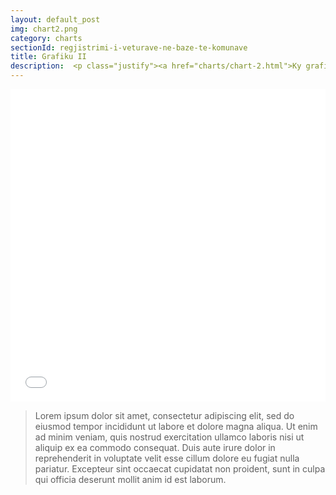 ```yaml
---
layout: default_post
img: chart2.png
category: charts
sectionId: regjistrimi-i-veturave-ne-baze-te-komunave
title: Grafiku II 
description:  <p class="justify"><a href="charts/chart-2.html">Ky grafikon </a> paraqet regjistrimin e veturave ne baze te komunave.<br>Lorem ipsum dolor sit amet, consectetur adipiscing elit, sed do eiusmod tempor incididunt ut labore et dolore magna aliqua. Ut enim ad minim veniam, quis nostrud exercitation ullamco laboris nisi ut aliquip ex ea commodo consequat. </p>
---
```


<div> 
<iframe class="highcharts-iframe" src="//cloud.highcharts.com/embed/efylyk" style="border: 0; width: 100%; height: 500px">&nbsp;</iframe></div>	
<blockquote>
  <p class="justify">Lorem ipsum dolor sit amet, consectetur adipiscing elit, sed do eiusmod tempor incididunt ut labore et dolore magna aliqua. Ut enim ad minim veniam, quis nostrud exercitation ullamco laboris nisi ut aliquip ex ea commodo consequat. Duis aute irure dolor in reprehenderit in voluptate velit esse cillum dolore eu fugiat nulla pariatur. Excepteur sint occaecat cupidatat non proident, sunt in culpa qui officia deserunt mollit anim id est laborum.</p>
</blockquote>